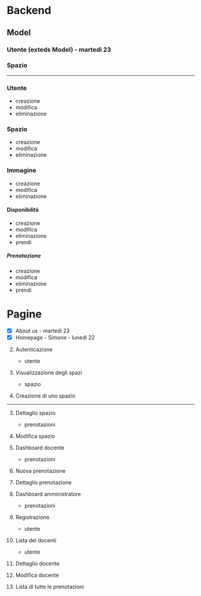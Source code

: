 # Backend

##  Model

### Utente (exteds Model) - martedì 23

### Spazio

---

### Utente

- creazione
- modifica
- eliminazione

### Spazio

- creazione
- modifica
- eliminazione

### Immagine

- creazione
- modifica
- eliminazione

#### Disponibilità

- creazione
- modifica
- eliminazione
- prendi

##### Prenotazione

- creazione
- modifica
- eliminazione
- prendi

# Pagine

- [x] About us - martedì 23
- [x] Homepage - Simone - lunedì 22

2. Autenticazione
    - utente

3. Visualizzazione degli spazi
    - spazio

4. Creazione di uno spazio

--- 

3. Dettaglio spazio
    - prenotazioni

4. Modifica spazio

2. Dashboard docente
    - prenotazioni

3. Nuova prenotazione

3. Dettaglio prenotazione

2. Dashboard amministratore
    - prenotazioni

3. Registrazione
    - utente

3. Lista dei docenti
    - utente

4. Dettaglio docente

5. Modifica docente

3. Lista di tutte le prenotazioni
